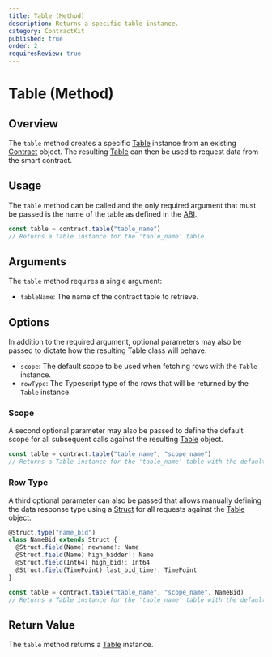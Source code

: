 ```yaml
---
title: Table (Method)
description: Returns a specific table instance.
category: ContractKit
published: true
order: 2
requiresReview: true
---
```


# Table (Method)

## Overview

The `table` method creates a specific [Table](/docs/contract-kit/table-class) instance from an existing [Contract](/docs/contract-kit/contract) object. The resulting [Table](/docs/contract-kit/table-class) can then be used to request data from the smart contract.

## Usage

The `table` method can be called and the only required argument that must be passed is the name of the table as defined in the [ABI](/docs/antelope/abi).

```typescript
const table = contract.table("table_name")
// Returns a Table instance for the 'table_name' table.
```

## Arguments

The `table` method requires a single argument:

- `tableName`: The name of the contract table to retrieve.

## Options

In addition to the required argument, optional parameters may also be passed to dictate how the resulting Table class will behave.

- `scope`: The default scope to be used when fetching rows with the `Table` instance.
- `rowType`: The Typescript type of the rows that will be returned by the `Table` instance.

### Scope

A second optional parameter may also be passed to define the default scope for all subsequent calls against the resulting [Table](/docs/contract-kit/table-class) object.

```typescript
const table = contract.table("table_name", "scope_name")
// Returns a Table instance for the 'table_name' table with the default scope 'scope_name'.
```

### Row Type

A third optional parameter can also be passed that allows manually defining the data response type using a [Struct](/docs/antelope/struct) for all requests against the [Table](/docs/contract-kit/table-class) object.

```typescript
@Struct.type("name_bid")
class NameBid extends Struct {
  @Struct.field(Name) newname!: Name
  @Struct.field(Name) high_bidder!: Name
  @Struct.field(Int64) high_bid!: Int64
  @Struct.field(TimePoint) last_bid_time!: TimePoint
}

const table = contract.table("table_name", "scope_name", NameBid)
// Returns a Table instance for the 'table_name' table with the default scope 'scope_name'.
```

## Return Value

The `table` method returns a [Table](/docs/contract-kit/table-class) instance.
